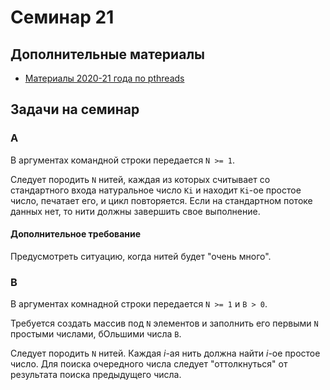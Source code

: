 # Семинар 21

## Дополнительные материалы

* [Материалы 2020-21 года по pthreads](https://github.com/blackav/hse-caos-2020/tree/master/21-pthread)

## Задачи на семинар

### A

В аргументах командной строки передается `N >= 1`.

Следует породить `N` нитей, каждая из которых считывает со стандартного входа
натуральное число `Ki` и находит `Ki`-ое простое число, печатает его, и цикл повторяется.
Если на стандартном потоке данных нет, то нити должны завершить свое выполнение.

#### Дополнительное требование

Предусмотреть ситуацию, когда нитей будет "очень много".

### B

В аргументах комнадной строки передается `N >= 1` и `B > 0`.

Требуется создать массив под `N` элементов и заполнить его первыми `N` простыми числами,
бОльшими числа `B`.

Следует породить `N` нитей. Каждая *i*-ая нить должна найти *i*-ое простое число.
Для поиска очередного числа следует "оттолкнуться" от результата поиска предыдущего
числа.
